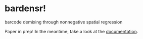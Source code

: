 # bardensr!
barcode demixing through nonnegative spatial regression

Paper in prep!  In the meantime, take a look at the [documentation](examples/basics.ipynb). 
